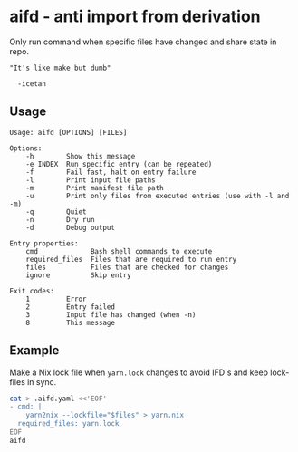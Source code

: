 # aifd - anti import from derivation

Only run command when specific files have changed and share state in repo.

    "It's like make but dumb"

      -icetan

## Usage

<!--p[cat ./usage.txt | sed 's|\$(basename "\$0")|aifd|']-->
```
Usage: aifd [OPTIONS] [FILES]

Options:
    -h        Show this message
    -e INDEX  Run specific entry (can be repeated)
    -f        Fail fast, halt on entry failure
    -l        Print input file paths
    -m        Print manifest file path
    -u        Print only files from executed entries (use with -l and -m)
    -q        Quiet
    -n        Dry run
    -d        Debug output

Entry properties:
    cmd             Bash shell commands to execute
    required_files  Files that are required to run entry
    files           Files that are checked for changes
    ignore          Skip entry

Exit codes:
    1         Error
    2         Entry failed
    3         Input file has changed (when -n)
    8         This message

```
<!--END[]-->

## Example

Make a Nix lock file when `yarn.lock` changes to avoid IFD's and keep lock-files
in sync.

```sh
cat > .aifd.yaml <<'EOF'
- cmd: |
    yarn2nix --lockfile="$files" > yarn.nix
  required_files: yarn.lock
EOF
aifd
```
